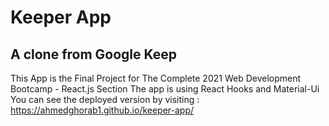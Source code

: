 # Keeper App 
## A clone from Google Keep
This App is the Final Project for The Complete 2021 Web Development Bootcamp - React.js Section
The app is using React Hooks and Material-Ui 
You can see the deployed version by visiting : https://ahmedghorab1.github.io/keeper-app/

